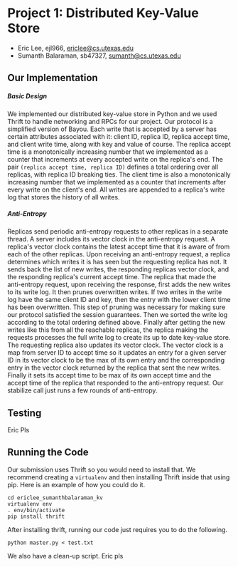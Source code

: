 # Project 1: Distributed Key-Value Store
* Eric Lee, ejl966, ericlee@cs.utexas.edu
* Sumanth Balaraman, sb47327, sumanth@cs.utexas.edu

## Our Implementation
##### Basic Design
We implemented our distributed key-value store in Python and we used Thrift to handle networking and RPCs for our project. Our protocol is a simplified version of Bayou. Each write that is accepted by a server has certain attributes associated with it: client ID, replica ID, replica accept time, and client write time, along with key and value of course. The replica accept time is a monotonically increasing number that we implemented as a counter that increments at every accepted write on the replica's end. The pair `(replica accept time, replica ID)` defines a total ordering over all replicas, with replica ID breaking ties. The client time is also a monotonically increasing number that we implemented as a counter that increments after every write on the client's end. All writes are appended to a replica's write log that stores the history of all writes.
##### Anti-Entropy
Replicas send periodic anti-entropy requests to other replicas in a separate thread. A server includes its vector clock in the anti-entropy request. A replica's vector clock contains the latest accept time that it is aware of from each of the other replicas. Upon receiving an anti-entropy request, a replica determines which writes it is has seen but the requesting replica has not. It sends back the list of new writes, the responding replicas vector clock, and the responding replica's current accept time. The replica that made the anti-entropy request, upon receiving the response, first adds the new writes to its write log. It then prunes overwritten writes. If two writes in the write log have the same client ID and key, then the entry with the lower client time has been overwritten. This step of pruning was necessary for making sure our protocol satisfied the session guarantees. Then we sorted the write log according to the total ordering defined above. Finally after getting the new writes like this from all the reachable replicas, the replica making the requests processes the full write log to create its up to date key-value store. The requesting replica also updates its vector clock. The vector clock is a map from server ID to accept time so it updates an entry for a given server ID in its vector clock to be the max of its own entry and the corresponding entry in the vector clock returned by the replica that sent the new writes. Finally it sets its accept time to be max of its own accept time and the accept time of the replica that responded to the anti-entropy request. Our stabilize call just runs a few rounds of anti-entropy.

## Testing
Eric Pls

## Running the Code
Our submission uses Thrift so you would need to install that. We recommend creating a `virtualenv` and then installing Thrift inside that using pip. Here is an example of how you could do it.
```
cd ericlee_sumanthbalaraman_kv
virtualenv env
. env/bin/activate
pip install thrift
```
After installing thrift, running our code just requires you to do the following.
```
python master.py < test.txt
```
We also have a clean-up script. Eric pls